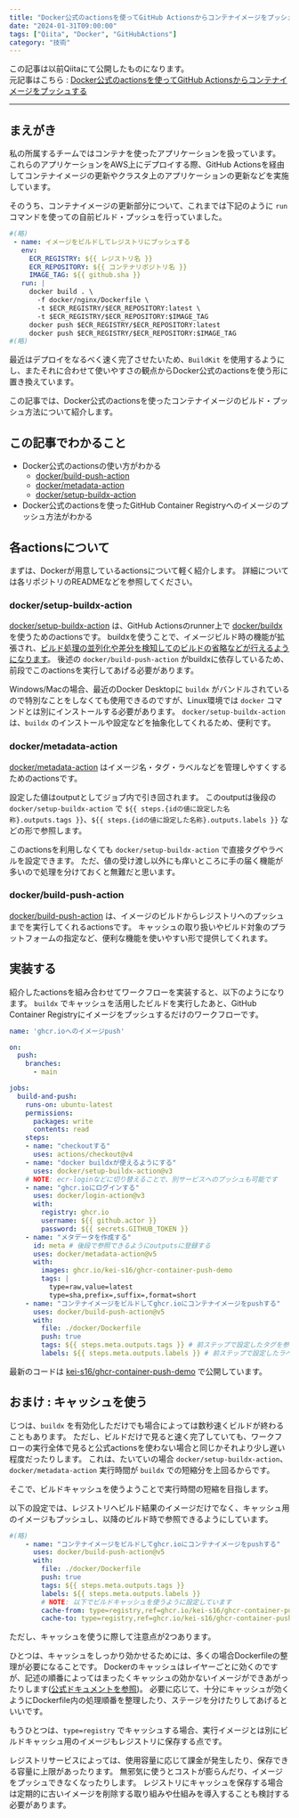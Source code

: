 ```yaml
---
title: "Docker公式のactionsを使ってGitHub Actionsからコンテナイメージをプッシュする"
date: "2024-01-31T09:00:00"
tags: ["Qiita", "Docker", "GitHubActions"]
category: "技術"
---
```


この記事は以前Qiitaにて公開したものになります。  
元記事はこちら : [Docker公式のactionsを使ってGitHub Actionsからコンテナイメージをプッシュする](https://qiita.com/_kei_s/items/15c067090d5142648aac)  

<hr>

## まえがき
私の所属するチームではコンテナを使ったアプリケーションを扱っています。
これらのアプリケーションをAWS上にデプロイする際、GitHub Actionsを経由してコンテナイメージの更新やクラスタ上のアプリケーションの更新などを実施しています。

そのうち、コンテナイメージの更新部分について、これまでは下記のように `run` コマンドを使っての自前ビルド・プッシュを行っていました。

```deploy.yaml
#(略)
 - name: イメージをビルドしてレジストリにプッシュする
   env:
     ECR_REGISTRY: ${{ レジストリ名 }}
     ECR_REPOSITORY: ${{ コンテナリポジトリ名 }}
     IMAGE_TAG: ${{ github.sha }}
   run: |
     docker build . \
       -f docker/nginx/Dockerfile \
       -t $ECR_REGISTRY/$ECR_REPOSITORY:latest \
       -t $ECR_REGISTRY/$ECR_REPOSITORY:$IMAGE_TAG
     docker push $ECR_REGISTRY/$ECR_REPOSITORY:latest
     docker push $ECR_REGISTRY/$ECR_REPOSITORY:$IMAGE_TAG
#(略)
```

最近はデプロイをなるべく速く完了させたいため、`BuildKit` を使用するようにし、またそれに合わせて使いやすさの観点からDocker公式のactionsを使う形に置き換えています。

この記事では、Docker公式のactionsを使ったコンテナイメージのビルド・プッシュ方法について紹介します。

## この記事でわかること
- Docker公式のactionsの使い方がわかる
    - [docker/build-push-action](https://github.com/docker/build-push-action)
    - [docker/metadata-action](https://github.com/docker/metadata-action)
    - [docker/setup-buildx-action](https://github.com/docker/setup-buildx-action)
- Docker公式のactionsを使ったGitHub Container Registryへのイメージのプッシュ方法がわかる

## 各actionsについて
まずは、Dockerが用意しているactionsについて軽く紹介します。
詳細については各リポジトリのREADMEなどを参照してください。

### docker/setup-buildx-action
[docker/setup-buildx-action](https://github.com/docker/setup-buildx-action) は、GitHub Actionsのrunner上で [docker/buildx](https://github.com/docker/buildx) を使うためのactionsです。
buildxを使うことで、イメージビルド時の機能が拡張され、[ビルド処理の並列化や差分を検知してのビルドの省略などが行えるようになります](https://docs.docker.com/build/buildkit/)。
後述の `docker/build-push-action` がbuildxに依存しているため、前段でこのactionsを実行してあげる必要があります。

Windows/Macの場合、最近のDocker Desktopに `buildx` がバンドルされているので特別なことをしなくても使用できるのですが、Linux環境では `docker` コマンドとは別にインストールする必要があります。
`docker/setup-buildx-action` は、`buildx` のインストールや設定などを抽象化してくれるため、便利です。

### docker/metadata-action
[docker/metadata-action](https://github.com/docker/metadata-action) はイメージ名・タグ・ラベルなどを管理しやすくするためのactionsです。

設定した値はoutputとしてジョブ内で引き回されます。
このoutputは後段の `docker/setup-buildx-action` で `${{ steps.{idの値に設定した名称}.outputs.tags }}`、`${{ steps.{idの値に設定した名称}.outputs.labels }}` などの形で参照します。

このactionsを利用しなくても `docker/setup-buildx-action` で直接タグやラベルを設定できます。
ただ、値の受け渡し以外にも痒いところに手の届く機能が多いので処理を分けておくと無難だと思います。

### docker/build-push-action
[docker/build-push-action](https://github.com/docker/build-push-action) は、イメージのビルドからレジストリへのプッシュまでを実行してくれるactionsです。
キャッシュの取り扱いやビルド対象のプラットフォームの指定など、便利な機能を使いやすい形で提供してくれます。

## 実装する
紹介したactionsを組み合わせてワークフローを実装すると、以下のようになります。
`buildx` でキャッシュを活用したビルドを実行したあと、GitHub Container Registryにイメージをプッシュするだけのワークフローです。

```push.yaml
name: 'ghcr.ioへのイメージpush'

on:
  push:
    branches:
      - main

jobs:
  build-and-push:
    runs-on: ubuntu-latest
    permissions:
      packages: write
      contents: read
    steps:
    - name: "checkoutする"
      uses: actions/checkout@v4
    - name: "docker buildxが使えるようにする"
      uses: docker/setup-buildx-action@v3
    # NOTE: ecr-loginなどに切り替えることで、別サービスへのプッシュも可能です
    - name: "ghcr.ioにログインする"
      uses: docker/login-action@v3
      with:
        registry: ghcr.io
        username: ${{ github.actor }}
        password: ${{ secrets.GITHUB_TOKEN }}
    - name: "メタデータを作成する"
      id: meta # 後段で参照できるようにoutputsに登録する
      uses: docker/metadata-action@v5
      with:
        images: ghcr.io/kei-s16/ghcr-container-push-demo
        tags: |
          type=raw,value=latest
          type=sha,prefix=,suffix=,format=short
    - name: "コンテナイメージをビルドしてghcr.ioにコンテナイメージをpushする"
      uses: docker/build-push-action@v5
      with:
        file: ./docker/Dockerfile
        push: true
        tags: ${{ steps.meta.outputs.tags }} # 前ステップで設定したタグを参照する
        labels: ${{ steps.meta.outputs.labels }} # 前ステップで設定したラベルを参照する
```

最新のコードは [kei-s16/ghcr-container-push-demo](https://github.com/kei-s16/ghcr-container-push-demo) で公開しています。

## おまけ : キャッシュを使う
じつは、`buildx` を有効化しただけでも場合によっては数秒速くビルドが終わることもあります。
ただし、ビルドだけで見ると速く完了していても、ワークフローの実行全体で見ると公式actionsを使わない場合と同じかそれより少し遅い程度だったりします。
これは、たいていの場合 `docker/setup-buildx-action`、 `docker/metadata-action` 実行時間が `buildx` での短縮分を上回るからです。

そこで、ビルドキャッシュを使うようことで実行時間の短縮を目指します。

以下の設定では、レジストリへビルド結果のイメージだけでなく、キャッシュ用のイメージもプッシュし、以降のビルド時で参照できるようにしています。

```push.yaml
#(略)
    - name: "コンテナイメージをビルドしてghcr.ioにコンテナイメージをpushする"
      uses: docker/build-push-action@v5
      with:
        file: ./docker/Dockerfile
        push: true
        tags: ${{ steps.meta.outputs.tags }}
        labels: ${{ steps.meta.outputs.labels }}
        # NOTE: 以下でビルドキャッシュを使うように設定しています
        cache-from: type=registry,ref=ghcr.io/kei-s16/ghcr-container-push-demo:buildcache
        cache-to: type=registry,ref=ghcr.io/kei-s16/ghcr-container-push-demo:buildcache,mode=max
```

ただし、キャッシュを使うに際して注意点が2つあります。

ひとつは、キャッシュをしっかり効かせるためには、多くの場合Dockerfileの整理が必要になることです。
Dockerのキャッシュはレイヤーごとに効くのですが、記述の順番によってはまったくキャッシュの効かないイメージができあがったりします([公式ドキュメントを参照](https://docs.docker.com/build/cache/))。
必要に応じて、十分にキャッシュが効くようにDockerfile内の処理順番を整理したり、ステージを分けたりしてあげるといいです。

もうひとつは、`type=registry` でキャッシュする場合、実行イメージとは別にビルドキャッシュ用のイメージもレジストリに保存する点です。

レジストリサービスによっては、使用容量に応じて課金が発生したり、保存できる容量に上限があったります。
無邪気に使うとコストが膨らんだり、イメージをプッシュできなくなったりします。
レジストリにキャッシュを保存する場合は定期的に古いイメージを削除する取り組みや仕組みを導入することも検討する必要があります。

